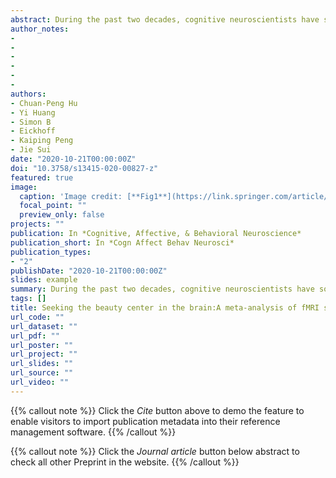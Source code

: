 ```yaml
---
abstract: During the past two decades, cognitive neuroscientists have sought to elucidate the common neural basis of the experience of beauty. Still, empirical evidence for such common neural basis of different forms of beauty is not conclusive. To address this question, we performed an activation likelihood estimation (ALE) meta-analysis on the existing neuroimaging studies of beauty appreciation of faces and visual art by nonexpert adults (49 studies, 982 participants, meta-data are available at https://osf.io/s9xds/). We observed that perceiving these two forms of beauty activated distinct brain regions:While the beauty of faces convergently activated the left ventral striatum, the beauty of visual art convergently activated the anterior medial prefrontal cortex (aMPFC). However, a conjunction analysis failed to reveal any common brain regions for the beauty of visual art and faces. The implications of these results are discussed.
author_notes:
- 
- 
- 
- 
- 
- 
authors:
- Chuan-Peng Hu
- Yi Huang 
- Simon B
- Eickhoff
- Kaiping Peng
- Jie Sui 
date: "2020-10-21T00:00:00Z"
doi: "10.3758/s13415-020-00827-z"
featured: true
image:
  caption: 'Image credit: [**Fig1**](https://link.springer.com/article/10.3758/s13415-020-00827-z/figures/1)'
  focal_point: ""
  preview_only: false
projects: ""
publication: In *Cognitive, Affective, & Behavioral Neuroscience*
publication_short: In *Cogn Affect Behav Neurosci*
publication_types: 
- "2"
publishDate: "2020-10-21T00:00:00Z"
slides: example
summary: During the past two decades, cognitive neuroscientists have sought to elucidate the common neural basis of the experience of beauty.
tags: []
title: Seeking the beauty center in the brain:A meta-analysis of fMRI studies of beautiful human faces and visual art
url_code: ""
url_dataset: ""
url_pdf: ""
url_poster: ""
url_project: ""
url_slides: ""
url_source: ""
url_video: ""
---
```


{{% callout note %}}
Click the _Cite_ button above to demo the feature to enable visitors to import publication metadata into their reference management software.
{{% /callout %}}

{{% callout note %}}
Click the _Journal article_ button below abstract to check all other Preprint in the website.
{{% /callout %}}
